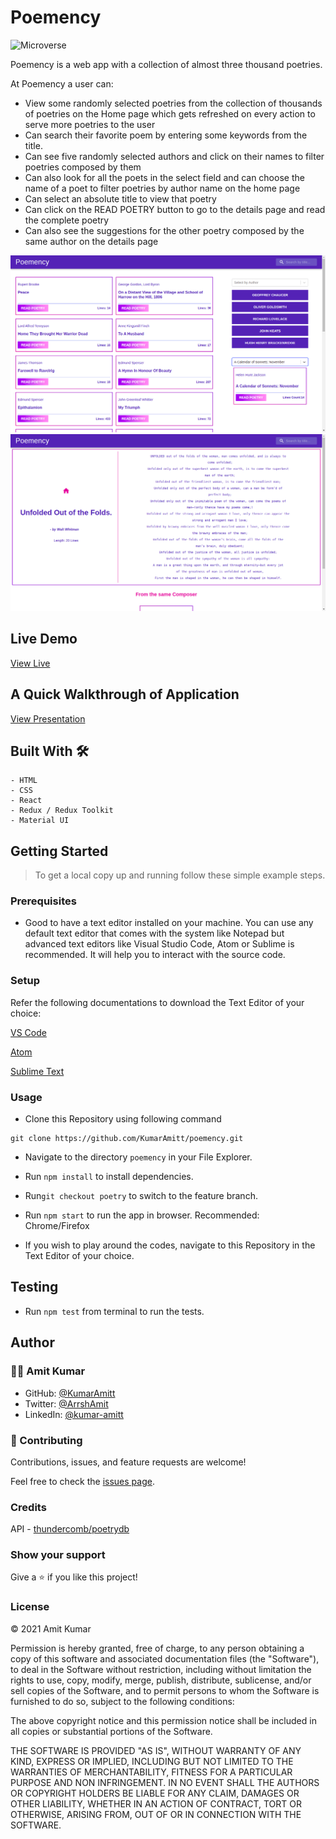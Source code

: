 # Poemency

![Microverse](https://img.shields.io/badge/-Microverse-6F23FF?style=for-the-badge)

Poemency is a web app with a collection of almost three thousand poetries.

At Poemency a user can:
- View some randomly selected poetries from the collection of thousands of poetries on the Home page which gets refreshed on every action to serve more poetries to the user
- Can search their favorite poem by entering some keywords from the title.
- Can see five randomly selected authors and click on their names to filter poetries composed by them
- Can also look for all the poets in the select field and can choose the name of a poet to filter poetries by author name on the home page
- Can select an absolute title to view that poetry
- Can click on the READ POETRY button to go to the details page and read the complete poetry
- Can also see the suggestions for the other poetry composed by the same author on the details page


![screenshot](src/assets/images/poemency_scr1.png)
![screenshot](src/assets/images/poemency_scr2.png)


## Live Demo

[View Live](https://poemency.netlify.app/)

## A Quick Walkthrough of Application

[View Presentation](https://www.loom.com/share/19c6df32cd1f4e0a9bf9b5a8c46c7080?sharedAppSource=personal_library)

## Built With 🛠

```
- HTML
- CSS
- React
- Redux / Redux Toolkit
- Material UI
```

## Getting Started

> To get a local copy up and running follow these simple example steps.

### Prerequisites

- Good to have a text editor installed on your machine. You can use any default text editor that comes with the system
  like Notepad but advanced text editors like Visual Studio Code, Atom or Sublime is recommended. It will help you to
  interact with the source code.

### Setup

Refer the following documentations to download the Text Editor of your choice:

[VS Code](https://code.visualstudio.com/)

[Atom](https://atom.io/)

[Sublime Text](https://www.sublimetext.com/)

### Usage
- Clone this Repository using following command

<pre><code>git clone https://github.com/KumarAmitt/poemency.git</code></pre>

- Navigate to the directory `poemency` in your File Explorer.

- Run `npm install` to install dependencies.
- Run`git checkout poetry` to switch to the feature branch.
- Run `npm start` to run the app in browser. Recommended: Chrome/Firefox

- If you wish to play around the codes, navigate to this Repository in the Text Editor of your choice.

## Testing

- Run `npm test` from terminal to run the tests.

## Author

### 👨‍💻 Amit Kumar

- GitHub: [@KumarAmitt](https://github.com/KumarAmitt)
- Twitter: [@ArrshAmit](https://twitter.com/ArrshAmitt)
- LinkedIn: [@kumar-amitt](https://www.linkedin.com/in/kumar-amitt)

### 🤝 Contributing

Contributions, issues, and feature requests are welcome!

Feel free to check the [issues page](https://github.com/KumarAmitt/poemency/issues).

### Credits
API - [thundercomb/poetrydb](https://github.com/thundercomb/poetrydb)

### Show your support

Give a ⭐️ if you like this project!

### License

&copy; 2021 Amit Kumar

Permission is hereby granted, free of charge, to any person obtaining a copy
of this software and associated documentation files (the "Software"), to deal
in the Software without restriction, including without limitation the rights
to use, copy, modify, merge, publish, distribute, sublicense, and/or sell
copies of the Software, and to permit persons to whom the Software is
furnished to do so, subject to the following conditions:

The above copyright notice and this permission notice shall be included in all
copies or substantial portions of the Software.

THE SOFTWARE IS PROVIDED "AS IS", WITHOUT WARRANTY OF ANY KIND, EXPRESS OR
IMPLIED, INCLUDING BUT NOT LIMITED TO THE WARRANTIES OF MERCHANTABILITY,
FITNESS FOR A PARTICULAR PURPOSE AND NON INFRINGEMENT. IN NO EVENT SHALL THE
AUTHORS OR COPYRIGHT HOLDERS BE LIABLE FOR ANY CLAIM, DAMAGES OR OTHER
LIABILITY, WHETHER IN AN ACTION OF CONTRACT, TORT OR OTHERWISE, ARISING FROM,
OUT OF OR IN CONNECTION WITH THE SOFTWARE.
